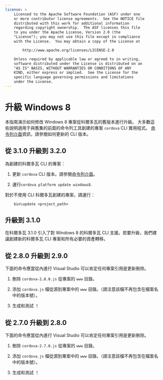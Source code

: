 ```yaml
---
license: >
    Licensed to the Apache Software Foundation (ASF) under one
    or more contributor license agreements.  See the NOTICE file
    distributed with this work for additional information
    regarding copyright ownership.  The ASF licenses this file
    to you under the Apache License, Version 2.0 (the
    "License"); you may not use this file except in compliance
    with the License.  You may obtain a copy of the License at

        http://www.apache.org/licenses/LICENSE-2.0

    Unless required by applicable law or agreed to in writing,
    software distributed under the License is distributed on an
    "AS IS" BASIS, WITHOUT WARRANTIES OR CONDITIONS OF ANY
    KIND, either express or implied.  See the License for the
    specific language governing permissions and limitations
    under the License.
---
```


# 升級 Windows 8

本指南演示如何修改 Windows 8 專案從科爾多瓦的舊版本進行升級。 大多數這些說明適用于與舊集的前面的命令列工具創建的專案 `cordova` CLI 實用程式。 <a href="../../cli/index.html">命令列介面</a>資訊，請參閱如何更新的 CLI 版本。

## 從 3.1.0 升級到 3.2.0

為創建的科爾多瓦 CLI 的專案：

1.  更新 `cordova` CLI 版本。請參閱<a href="../../cli/index.html">命令列介面</a>。

2.  運行`cordova platform update windows8`.

對於不使用 CLI 科爾多瓦創建的專案，請運行：

        bin\update <project_path>
    

## 升級到 3.1.0

在科爾多瓦 3.1.0 引入了對 Windows 8 的科爾多瓦 CLI 支援。若要升級，我們建議創建新的科爾多瓦 CLI 專案和所有必要的資產轉移。

## 從 2.8.0 升級到 2.9.0

下面的命令應當從內進行 Visual Studio 可以肯定任何專案引用是更新刪除。

1.  刪除 `cordova-2.8.0.js` 從專案的 `www` 目錄。

2.  添加 `cordova.js` 檔從源到專案中的 `www` 目錄。（請注意該檔不再包含在檔案名中的版本號）。

3.  生成和測試 ！

## 從 2.7.0 升級到 2.8.0

下面的命令應當從內進行 Visual Studio 可以肯定任何專案引用是更新刪除。

1.  刪除 `cordova-2.7.0.js` 從專案的 `www` 目錄。

2.  添加 `cordova.js` 檔從源到專案中的 `www` 目錄。（請注意該檔不再包含在檔案名中的版本號）。

3.  生成和測試 ！